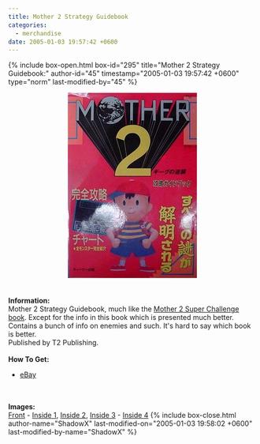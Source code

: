 ```yaml
---
title: Mother 2 Strategy Guidebook
categories:
  - merchandise
date: 2005-01-03 19:57:42 +0600
---
```

{% include box-open.html box-id="295" title="Mother 2 Strategy Guidebook:" author-id="45" timestamp="2005-01-03 19:57:42 +0600" type="norm" last-modified-by="45" %}
	<center>
	<img src="/merchandise/images/m2sb_title.jpg" border="0" alt="Mother 2 Strategy Guidebook" />
	</center>
	<br /><br />
	<b>Information:</b>
	<br />
	Mother 2 Strategy Guidebook, much like the <a href="superbook.php">Mother 2 Super 
	Challenge book</a>. Except for the info in this book which is presented much better. 
	Contains a bunch of info on enemies and such. It's hard to say which book is better.  
	Published by T2 Publishing.
	<br /><br />
	<b>How To Get:</b>
	<br />
	<ul>
	<li><a href="http://www.ebay.com">eBay</a></li>
	</ul>
	<br /><br />
	<b>Images:</b>
	<br />
        <a href="/merchandise/images/m2bookstrat1.jpg">Front</a> - <a href="/merchandise/images/m2bookstrat2.jpg">Inside 1</a>, <a href="/merchandise/images/m2bookstrat3.jpg">Inside 2</a>, <a href="/merchandise/images/m2bookstrat4.jpg">Inside 3</a> - <a href="/merchandise/images/m2bookstrat5.jpg">Inside 4</a>
{% include box-close.html author-name="ShadowX" last-modified-on="2005-01-03 19:58:02 +0600" last-modified-by-name="ShadowX" %}
